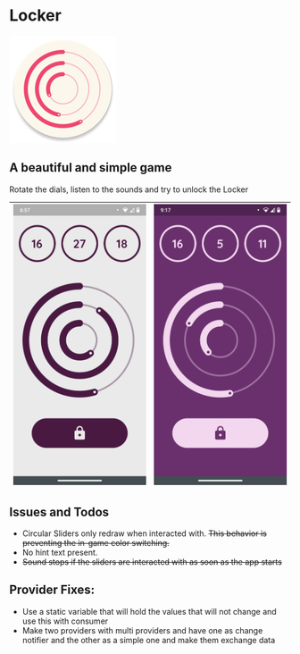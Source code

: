 # Locker

![Locker](/images/round.png)

## A beautiful and simple game

Rotate the dials, listen to the sounds and try to unlock the Locker

| ![LockerApp](/images/image1.png) | ![LockerApp](/images/image2.png) |
| -------------------------------- | -------------------------------- |


## Issues and Todos

- Circular Sliders only redraw when interacted with. ~~This behavior is preventing the in-game color switching.~~
- No hint text present.
- ~~Sound stops if the sliders are interacted with as soon as the app starts~~

## Provider Fixes:
- Use a static variable that will hold the values that will not change and use this with consumer
- Make two providers with multi providers and have one as change notifier and the other as a simple one and make them exchange data
